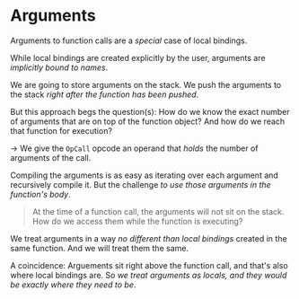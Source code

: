 # Arguments

Arguments to function calls are a _special_ case of local bindings.

While local bindings are created explicitly by the user, arguments are _implicitly bound to names_.

We are going to store arguments on the stack. We push the arguments to the stack _right after the function has been pushed_.

But this approach begs the question(s): How do we know the exact number of arguments that are on top of the function object? And how do we reach that function for execution?

-> We give the `OpCall` opcode an operand that _holds_ the number of arguments of the call.

Compiling the arguments is as easy as iterating over each argument and recursively compile it. But the challenge _to use those arguments in the function's body_.

> At the time of a function call, the arguments will not sit on the stack. How do we access them while the function is executing?

We treat arguments in a way _no different than local bindings_ created in the same function. And we will treat them the same.

A coincidence: Arguements sit right above the function call, and that's also where local bindings are. So _we treat arguments as locals, and they would be exactly where they need to be_.
